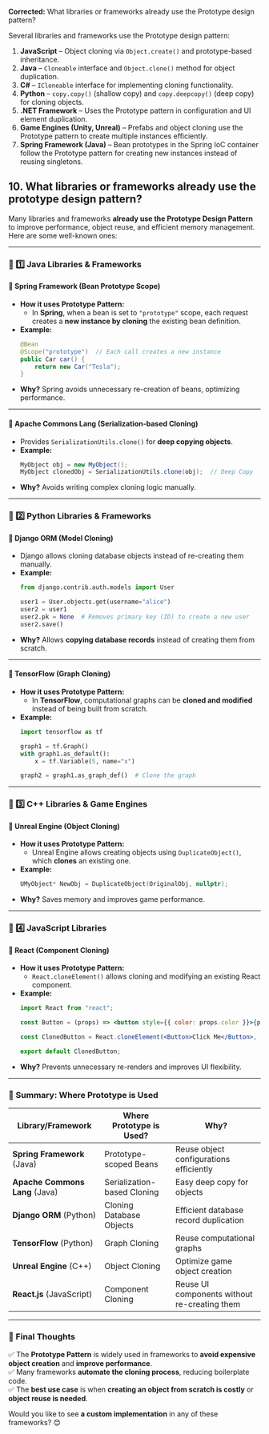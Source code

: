 **Corrected:** What libraries or frameworks already use the Prototype design pattern?  

Several libraries and frameworks use the Prototype design pattern:  

1. **JavaScript** – Object cloning via `Object.create()` and prototype-based inheritance.  
2. **Java** – `Cloneable` interface and `Object.clone()` method for object duplication.  
3. **C#** – `ICloneable` interface for implementing cloning functionality.  
4. **Python** – `copy.copy()` (shallow copy) and `copy.deepcopy()` (deep copy) for cloning objects.  
5. **.NET Framework** – Uses the Prototype pattern in configuration and UI element duplication.  
6. **Game Engines (Unity, Unreal)** – Prefabs and object cloning use the Prototype pattern to create multiple instances efficiently.  
7. **Spring Framework (Java)** – Bean prototypes in the Spring IoC container follow the Prototype pattern for creating new instances instead of reusing singletons.


## 10. What libraries or frameworks already use the prototype design pattern?
Many libraries and frameworks **already use the Prototype Design Pattern** to improve performance, object reuse, and efficient memory management. Here are some well-known ones:

---

### **📌 1️⃣ Java Libraries & Frameworks**
#### **🔹 Spring Framework (Bean Prototype Scope)**
- **How it uses Prototype Pattern:**  
  - In **Spring**, when a bean is set to `"prototype"` scope, each request creates a **new instance by cloning** the existing bean definition.
- **Example:**
  ```java
  @Bean
  @Scope("prototype")  // Each call creates a new instance
  public Car car() {
      return new Car("Tesla");
  }
  ```
- **Why?** Spring avoids unnecessary re-creation of beans, optimizing performance.

---

#### **🔹 Apache Commons Lang (Serialization-based Cloning)**
- Provides `SerializationUtils.clone()` for **deep copying objects**.
- **Example:**
  ```java
  MyObject obj = new MyObject();
  MyObject clonedObj = SerializationUtils.clone(obj);  // Deep Copy
  ```
- **Why?** Avoids writing complex cloning logic manually.

---

### **📌 2️⃣ Python Libraries & Frameworks**
#### **🔹 Django ORM (Model Cloning)**
- Django allows cloning database objects instead of re-creating them manually.
- **Example:**
  ```python
  from django.contrib.auth.models import User

  user1 = User.objects.get(username="alice")
  user2 = user1
  user2.pk = None  # Removes primary key (ID) to create a new user
  user2.save()
  ```
- **Why?** Allows **copying database records** instead of creating them from scratch.

---

#### **🔹 TensorFlow (Graph Cloning)**
- **How it uses Prototype Pattern:**  
  - In **TensorFlow**, computational graphs can be **cloned and modified** instead of being built from scratch.
- **Example:**
  ```python
  import tensorflow as tf

  graph1 = tf.Graph()
  with graph1.as_default():
      x = tf.Variable(5, name="x")

  graph2 = graph1.as_graph_def()  # Clone the graph
  ```

---

### **📌 3️⃣ C++ Libraries & Game Engines**
#### **🔹 Unreal Engine (Object Cloning)**
- **How it uses Prototype Pattern:**  
  - Unreal Engine allows creating objects using `DuplicateObject()`, which **clones** an existing one.
- **Example:**
  ```cpp
  UMyObject* NewObj = DuplicateObject(OriginalObj, nullptr);
  ```
- **Why?** Saves memory and improves game performance.

---

### **📌 4️⃣ JavaScript Libraries**
#### **🔹 React (Component Cloning)**
- **How it uses Prototype Pattern:**  
  - `React.cloneElement()` allows cloning and modifying an existing React component.
- **Example:**
  ```jsx
  import React from "react";

  const Button = (props) => <button style={{ color: props.color }}>{props.children}</button>;

  const ClonedButton = React.cloneElement(<Button>Click Me</Button>, { color: "blue" });

  export default ClonedButton;
  ```
- **Why?** Prevents unnecessary re-renders and improves UI flexibility.

---

### **📌 Summary: Where Prototype is Used**
| **Library/Framework** | **Where Prototype is Used?** | **Why?** |
|------------------|--------------------|------------|
| **Spring Framework** (Java) | Prototype-scoped Beans | Reuse object configurations efficiently |
| **Apache Commons Lang** (Java) | Serialization-based Cloning | Easy deep copy for objects |
| **Django ORM** (Python) | Cloning Database Objects | Efficient database record duplication |
| **TensorFlow** (Python) | Graph Cloning | Reuse computational graphs |
| **Unreal Engine** (C++) | Object Cloning | Optimize game object creation |
| **React.js** (JavaScript) | Component Cloning | Reuse UI components without re-creating them |

---

### **🚀 Final Thoughts**
✅ The **Prototype Pattern** is widely used in frameworks to **avoid expensive object creation** and **improve performance**.  
✅ Many frameworks **automate the cloning process**, reducing boilerplate code.  
✅ The **best use case** is when **creating an object from scratch is costly** or **object reuse is needed**.

Would you like to see **a custom implementation** in any of these frameworks? 😊